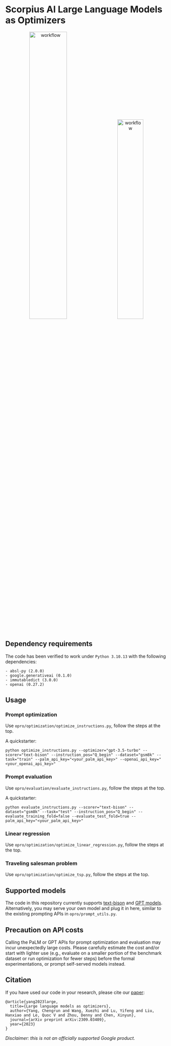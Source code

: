 # Scorpius AI Large Language Models as Optimizers

<p align="center">
  <img src="img/workflow.png" alt="workflow" width="48%">&nbsp;&nbsp;&nbsp;&nbsp;&nbsp;&nbsp;&nbsp;&nbsp;
  <img src="img/gpt_meta_prompt.png" alt="workflow" width="40%">
</p>

## Dependency requirements

The code has been verified to work under `Python 3.10.13` with the following dependencies:

```
- absl-py (2.0.0)
- google.generativeai (0.1.0)
- immutabledict (3.0.0)
- openai (0.27.2)
```

## Usage

### Prompt optimization 
Use `opro/optimization/optimize_instructions.py`, follow the steps at the top. 

A quickstarter:

`
python optimize_instructions.py --optimizer="gpt-3.5-turbo" --scorer="text-bison"
--instruction_pos="Q_begin" --dataset="gsm8k" --task="train" --palm_api_key="<your_palm_api_key>" --openai_api_key="<your_openai_api_key>"
`

### Prompt evaluation
Use `opro/evaluation/evaluate_instructions.py`, follow the steps at the top.

A quickstarter:

`
python evaluate_instructions.py --scorer="text-bison" --dataset="gsm8k" --task="test" --instruction_pos="Q_begin" --evaluate_training_fold=false --evaluate_test_fold=true --palm_api_key="<your_palm_api_key>"
`

### Linear regression
Use `opro/optimization/optimize_linear_regression.py`, follow the steps at the top.


### Traveling salesman problem
Use `opro/optimization/optimize_tsp.py`, follow the steps at the top.


## Supported models

The code in this repository currently supports [text-bison](https://cloud.google.com/vertex-ai/docs/generative-ai/model-reference/text) and [GPT models](https://platform.openai.com/docs/api-reference/introduction). Alternatively, you may serve your own model and plug it in here, similar to the existing prompting APIs in `opro/prompt_utils.py`.


## Precaution on API costs

Calling the PaLM or GPT APIs for prompt optimization and evaluation may incur unexpectedly large costs. Please carefully estimate the cost and/or start with lighter use (e.g., evaluate on a smaller portion of the benchmark dataset or run optimization for fewer steps) before the formal experimentations, or prompt self-served models instead.

## Citation

If you have used our code in your research, please cite our [paper](https://arxiv.org/abs/2309.03409):

```
@article{yang2023large,
  title={Large language models as optimizers},
  author={Yang, Chengrun and Wang, Xuezhi and Lu, Yifeng and Liu, Hanxiao and Le, Quoc V and Zhou, Denny and Chen, Xinyun},
  journal={arXiv preprint arXiv:2309.03409},
  year={2023}
}
```


*Disclaimer: this is not an officially supported Google product.*
